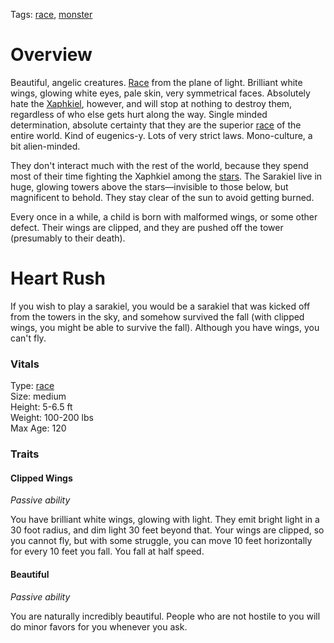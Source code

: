 Tags: [race](Races), [monster](Monsters)

# Overview

Beautiful, angelic creatures. [Race](Races) from the plane of light. Brilliant white wings, glowing white eyes, pale skin, very symmetrical faces. Absolutely hate the [Xaphkiel](Xaphkiel), however, and will stop at nothing to destroy them, regardless of who else gets hurt along the way. Single minded determination, absolute certainty that they are the superior [race](Races) of the entire world. Kind of eugenics-y. Lots of very strict laws. Mono-culture, a bit alien-minded.

They don't interact much with the rest of the world, because they spend most of their time fighting the Xaphkiel among the [stars](Stars). The Sarakiel live in huge, glowing towers above the stars—invisible to those below, but magnificent to behold. They stay clear of the sun to avoid getting burned.

Every once in a while, a child is born with malformed wings, or some other defect. Their wings are clipped, and they are pushed off the tower (presumably to their death).

# Heart Rush

If you wish to play a sarakiel, you would be a sarakiel that was kicked off from the towers in the sky, and somehow survived the fall (with clipped wings, you might be able to survive the fall). Although you have wings, you can't fly.

### Vitals
Type: [race](Races)  
Size: medium  
Height: 5-6.5 ft  
Weight: 100-200 lbs  
Max Age: 120  

### Traits

#### Clipped Wings
*Passive ability*

You have brilliant white wings, glowing with light. They emit bright light in a 30 foot radius, and dim light 30 feet beyond that. Your wings are clipped, so you cannot fly, but with some struggle, you can move 10 feet horizontally for every 10 feet you fall. You fall at half speed.

#### Beautiful
*Passive ability*

You are naturally incredibly beautiful. People who are not hostile to you will do minor favors for you whenever you ask. 
